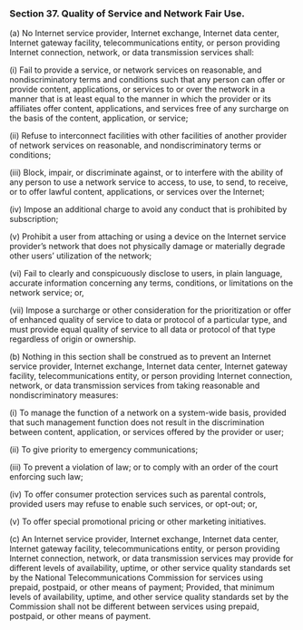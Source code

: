 ### Section 37. Quality of Service and Network Fair Use.

(a) No Internet service provider, Internet exchange, Internet data center, Internet gateway facility, telecommunications entity, or person providing
Internet connection, network, or data transmission services shall:

(i) Fail to provide a service, or network services on reasonable, and nondiscriminatory terms and conditions such that any person can offer or provide
content, applications, or services to or over the network in a manner that is at least equal to the manner in which the provider or its affiliates offer
content, applications, and services free of any surcharge on the basis of the content, application, or service;

(ii) Refuse to interconnect facilities with other facilities of another provider of network services on reasonable, and nondiscriminatory terms or conditions;

(iii) Block, impair, or discriminate against, or to interfere with the ability of any person to use a network service to access, to use, to send, to receive,
or to offer lawful content, applications, or services over the Internet;

(iv) Impose an additional charge to avoid any conduct that is prohibited by subscription;

(v) Prohibit a user from attaching or using a device on the Internet service provider’s network that does not physically damage or materially degrade other
users’ utilization of the network;

(vi) Fail to clearly and conspicuously disclose to users, in plain language, accurate information concerning any terms, conditions, or limitations on the
network service; or,

(vii) Impose a surcharge or other consideration for the prioritization or offer of enhanced quality of service to data or protocol of a particular type,
and must provide equal quality of service to all data or protocol of that type regardless of origin or ownership.

(b) Nothing in this section shall be construed as to prevent an Internet service provider, Internet exchange, Internet data center, Internet gateway
facility, telecommunications entity, or person providing Internet connection, network, or data transmission services from taking reasonable and
nondiscriminatory measures:

(i) To manage the function of a network on a system-wide basis, provided that such management function does not result in the discrimination between
content, application, or services offered by the provider or user;

(ii) To give priority to emergency communications;

(iii) To prevent a violation of law; or to comply with an order of the court enforcing such law;

(iv) To offer consumer protection services such as parental controls, provided users may refuse to enable such services, or opt-out; or,

(v) To offer special promotional pricing or other marketing initiatives.

(c) An Internet service provider, Internet exchange, Internet data center, Internet gateway facility, telecommunications entity, or person providing
Internet connection, network, or data transmission services may provide for different levels of availability, uptime, or other service quality
standards set by the National Telecommunications Commission for services using prepaid, postpaid, or other means of payment; Provided, that
minimum levels of availability, uptime, and other service quality standards set by the Commission shall not be different between services using
prepaid, postpaid, or other means of payment.
